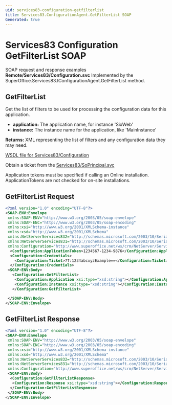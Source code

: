 ```yaml
---
uid: services83-configuration-getfilterlist
title: Services83.ConfigurationAgent.GetFilterList SOAP
Generated: true
---
```


# Services83 Configuration GetFilterList SOAP

SOAP request and response examples **Remote/Services83/Configuration.svc**
Implemented by the <see cref="M:SuperOffice.Services83.IConfigurationAgent.GetFilterList">SuperOffice.Services83.IConfigurationAgent.GetFilterList</see> method.

## GetFilterList

Get the list of filters to be used for processing the configuration data for this application.

* **application:** The application name, for instance 'SixWeb'
* **instance:** The instance name for the application, like 'MainInstance'

**Returns:** XML representing the list of filters and any configuration data they may need.


[WSDL file for Services83/Configuration](../Services83-Configuration.md)

Obtain a ticket from the [Services83/SoPrincipal.svc](../SoPrincipal/index.md)

Application tokens must be specified if calling an Online installation. ApplicationTokens are not checked for on-site installations.

## GetFilterList Request

```xml
<?xml version="1.0" encoding="UTF-8"?>
<SOAP-ENV:Envelope
 xmlns:SOAP-ENV="http://www.w3.org/2003/05/soap-envelope"
 xmlns:SOAP-ENC="http://www.w3.org/2003/05/soap-encoding"
 xmlns:xsi="http://www.w3.org/2001/XMLSchema-instance"
 xmlns:xsd="http://www.w3.org/2001/XMLSchema"
 xmlns:NetServerServices832="http://schemas.microsoft.com/2003/10/Serialization/Arrays"
 xmlns:NetServerServices831="http://schemas.microsoft.com/2003/10/Serialization/"
 xmlns:Configuration="http://www.superoffice.net/ws/crm/NetServer/Services83">
  <Configuration:ApplicationToken>1234567-1234-9876</Configuration:ApplicationToken>
  <Configuration:Credentials>
    <Configuration:Ticket>7T:1234abcxyzExample==</Configuration:Ticket>
  </Configuration:Credentials>
 <SOAP-ENV:Body>
   <Configuration:GetFilterList>
    <Configuration:Application xsi:type="xsd:string"></Configuration:Application>
    <Configuration:Instance xsi:type="xsd:string"></Configuration:Instance>
   </Configuration:GetFilterList>

 </SOAP-ENV:Body>
</SOAP-ENV:Envelope>

```


## GetFilterList Response

```xml
<?xml version="1.0" encoding="UTF-8"?>
<SOAP-ENV:Envelope
 xmlns:SOAP-ENV="http://www.w3.org/2003/05/soap-envelope"
 xmlns:SOAP-ENC="http://www.w3.org/2003/05/soap-encoding"
 xmlns:xsi="http://www.w3.org/2001/XMLSchema-instance"
 xmlns:xsd="http://www.w3.org/2001/XMLSchema"
 xmlns:NetServerServices832="http://schemas.microsoft.com/2003/10/Serialization/Arrays"
 xmlns:NetServerServices831="http://schemas.microsoft.com/2003/10/Serialization/"
 xmlns:Configuration="http://www.superoffice.net/ws/crm/NetServer/Services83">
 <SOAP-ENV:Body>
  <Configuration:GetFilterListResponse>
   <Configuration:Response xsi:type="xsd:string"></Configuration:Response>
  </Configuration:GetFilterListResponse>
 </SOAP-ENV:Body>
</SOAP-ENV:Envelope>

```

